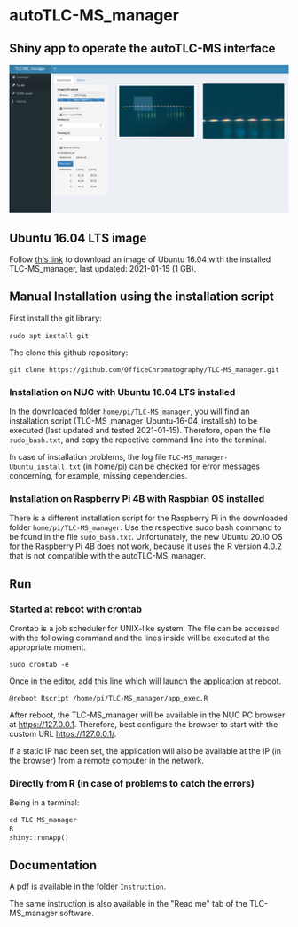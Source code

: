 autoTLC-MS_manager
===========

## Shiny app to operate the autoTLC-MS interface

![TLC-MS_manager screenshot](TLC-MS_manager.png)

## Ubuntu 16.04 LTS image

Follow [this link](https://jlubox.uni-giessen.de/dl/fi5d7vosAXVt6w1cAmn4RBZ2/OC_manager_DF.gz) to download an image of Ubuntu 16.04 with the installed TLC-MS_manager, last updated: 2021-01-15 (1 GB).


## Manual Installation using the installation script

First install the git library:

```sudo apt install git```

The clone this github repository:

```
git clone https://github.com/OfficeChromatography/TLC-MS_manager.git
```

### Installation on NUC with Ubuntu 16.04 LTS installed

In the downloaded folder ```home/pi/TLC-MS_manager```, you will find an installation script (TLC-MS_manager_Ubuntu-16-04_install.sh) to be executed (last updated and tested 2021-01-15). Therefore, open the file ```sudo_bash.txt```, and copy the repective command line into the terminal.

In case of installation problems, the log file ```TLC-MS_manager-Ubuntu_install.txt``` (in home/pi) can be checked for error messages concerning, for example, missing dependencies.

### Installation on Raspberry Pi 4B with Raspbian OS installed

There is a different installation script for the Raspberry Pi in the downloaded folder ```home/pi/TLC-MS_manager```. Use the respective sudo bash command to be found in the file ```sudo_bash.txt```.
Unfortunately, the new Ubuntu 20.10 OS for the Raspberry Pi 4B does not work, because it uses the R version 4.0.2 that is not compatible with the autoTLC-MS_manager.
## Run

### Started at reboot with crontab

Crontab is a job scheduler for UNIX-like system. The file can be accessed with the following command and the lines inside will be executed at the appropriate moment.

```
sudo crontab -e
```
Once in the editor, add this line which will launch the application at reboot. 

```
@reboot Rscript /home/pi/TLC-MS_manager/app_exec.R
```
After reboot, the TLC-MS_manager will be available in the NUC PC browser at https://127.0.0.1. Therefore, best configure the browser to start with the custom URL https://127.0.0.1/.

If a static IP had been set, the application will also be available at the IP (in the browser) from a remote computer in the network.



### Directly from R (in case of problems to catch the errors)

Being in a terminal: 

```
cd TLC-MS_manager
R
shiny::runApp()
```


## Documentation

A pdf is available in the folder ```Instruction```.

The same instruction is also available in the "Read me" tab of the TLC-MS_manager software.

